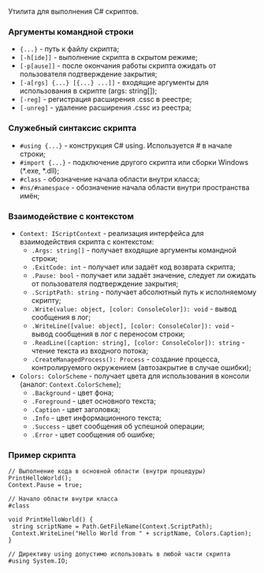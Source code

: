 Утилита для выполнения C# скриптов.

### Аргументы командной строки

- ```{...}```      - путь к файлу скрипта;
- ```[-h[ide]]```  - выполнение скрипта в скрытом режиме;
- ```[-p[ause]]``` - после окончания работы скрипта ожидать от пользователя подтверждение закрытия;
- ```[-a[rgs] {...} [{...} ...]]``` - входящие аргументы для использования в скрипте (args: string[]);
- ```[-reg]```     - регистрация расширения .cssc в реестре;
- ```[-unreg]```   - удаление расширения .cssc из реестра;

### Служебный синтаксис скрипта

- ```#using {...}```   - конструкция C# using. Используется # в начале строки;
- ```#import {...}```  - подключение другого скрипта или сборки Windows (*.exe, *.dll);
- ```#class```         - обозначение начала области внутри класса;
- ```#ns/#namespace``` - обозначение начала области внутри пространства имён;

### Взаимодействие с контекстом

- ```Context: IScriptContext``` - реализация интерфейса для взаимодействия скрипта с контекстом:
    - ```.Args: string[]```  - получает входящие аргументы командной строки;
    - ```.ExitCode: int```   - получает или задаёт код возврата скрипта;
    - ```.Pause: bool```     - получает или задаёт значение, следует ли ожидать от пользователя подтверждение закрытия;
    - ```.ScriptPath: string``` - получает абсолютный путь к исполняемому скрипту;
    - ```.Write(value: object, [color: ConsoleColor]): void```          - вывод сообщения в лог;
    - ```.WriteLine([value: object], [color: ConsoleColor]): void```    - вывод сообщения в лог с переносом строки;
    - ```.ReadLine([caption: string], [color: ConsoleColor]): string``` - чтение текста из входного потока;
    - ```.CreateManagedProcess(): Process``` - создание процесса, контролируемого окружением (автозакрытие в случае ошибки);
- ```Colors: ColorScheme``` - получает цвета для использования в консоли (аналог: ```Context.ColorScheme```);
    - ```.Background``` - цвет фона;
    - ```.Foreground``` - цвет основного текста;
    - ```.Caption```    - цвет заголовка;
    - ```.Info```       - цвет информационного текста;
    - ```.Success```    - цвет сообщения об успешной операции;
    - ```.Error```      - цвет сообщения об ошибке;

### Пример скрипта

```
// Выполнение кода в основной области (внутри процедуры)
PrintHelloWorld();
Context.Pause = true;

// Начало области внутри класса
#class

void PrintHelloWorld() {
 string scriptName = Path.GetFileName(Context.ScriptPath);
 Context.WriteLine("Hello World from " + scriptName, Colors.Caption);
}

// Директиву using допустимо использовать в любой части скрипта
#using System.IO;
```
